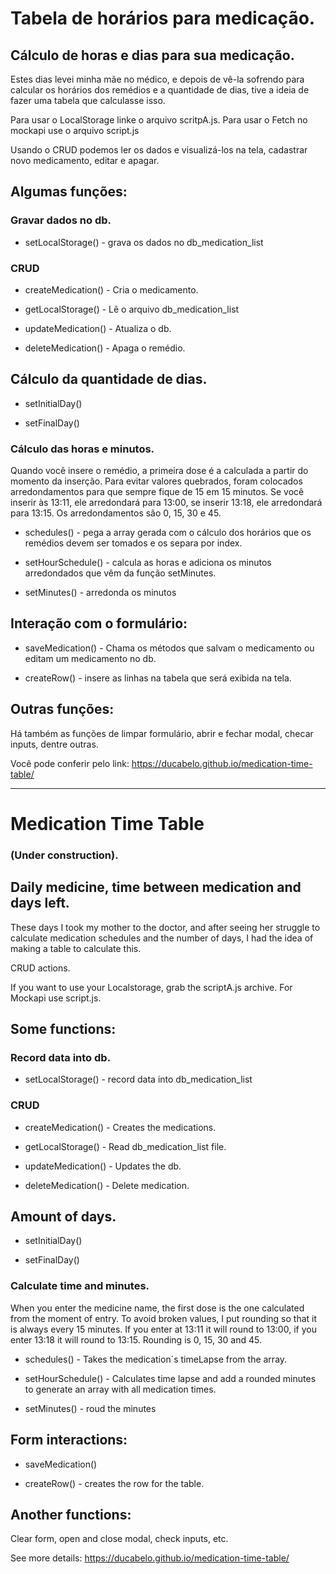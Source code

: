 # Tabela de horários para medicação.

## Cálculo de horas e dias para sua medicação.

Estes dias levei minha mãe no médico, e depois de vê-la sofrendo para calcular os horários dos remédios e a quantidade de dias, tive a ideia de fazer uma tabela que calculasse isso.

Para usar o LocalStorage linke o arquivo scritpA.js.
Para usar o Fetch no mockapi use o arquivo script.js

Usando o CRUD podemos ler os dados e visualizá-los na tela, cadastrar novo medicamento, editar e apagar.

## Algumas funções:

### Gravar dados no db.

- setLocalStorage() - grava os dados no db_medication_list

### CRUD

- createMedication() - Cria o medicamento.

- getLocalStorage() - Lê o arquivo db_medication_list

- updateMedication() - Atualiza o db.

- deleteMedication() - Apaga o remédio.

## Cálculo da quantidade de dias.

- setInitialDay()

- setFinalDay()

### Cálculo das horas e minutos.

Quando você insere o remédio, a primeira dose é a calculada a partir do momento da inserção. Para evitar valores quebrados, foram colocados arredondamentos para que sempre fique de 15 em 15 minutos. Se você inserir às 13:11, ele arredondará para 13:00, se inserir 13:18, ele arredondará para 13:15. Os arredondamentos são 0, 15, 30 e 45.

- schedules() - pega a array gerada com o cálculo dos horários que os remédios devem ser tomados e os separa por index.

- setHourSchedule() - calcula as horas e adiciona os minutos arredondados que vêm da função setMinutes.

- setMinutes() - arredonda os minutos

## Interação com o formulário:

- saveMedication() - Chama os métodos que salvam o medicamento ou editam um medicamento no db.

- createRow() - insere as linhas na tabela que será exibida na tela.

## Outras funções:

Há também as funções de limpar formulário, abrir e fechar modal, checar inputs, dentre outras.

Você pode conferir pelo link: https://ducabelo.github.io/medication-time-table/

---

# Medication Time Table

### (Under construction).

## Daily medicine, time between medication and days left.

These days I took my mother to the doctor, and after seeing her struggle to calculate medication schedules and the number of days, I had the idea of making a table to calculate this.

CRUD actions.

If you want to use your Localstorage, grab the scriptA.js archive.
For Mockapi use script.js.

## Some functions:

### Record data into db.

- setLocalStorage() - record data into db_medication_list

### CRUD

- createMedication() - Creates the medications.

- getLocalStorage() - Read db_medication_list file.

- updateMedication() - Updates the db.

- deleteMedication() - Delete medication.

## Amount of days.

- setInitialDay()

- setFinalDay()

### Calculate time and minutes.

When you enter the medicine name, the first dose is the one calculated from the moment of entry. To avoid broken values, I put rounding so that it is always every 15 minutes. If you enter at 13:11 it will round to 13:00, if you enter 13:18 it will round to 13:15. Rounding is 0, 15, 30 and 45.

- schedules() - Takes the medication´s timeLapse from the array.

- setHourSchedule() - Calculates time lapse and add a rounded minutes to generate an array with all medication times.

- setMinutes() - roud the minutes

## Form interactions:

- saveMedication()

- createRow() - creates the row for the table.

## Another functions:

Clear form, open and close modal, check inputs, etc.

See more details: https://ducabelo.github.io/medication-time-table/
